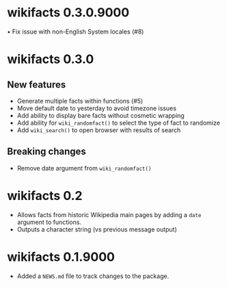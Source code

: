 # wikifacts 0.3.0.9000

• Fix issue with non-English System locales (#8)

# wikifacts 0.3.0

## New features
* Generate multiple facts within functions (#5)
* Move default date to yesterday to avoid timezone issues
* Add ability to display bare facts without cosmetic wrapping
* Add ability for `wiki_randomfact()` to select the type of fact to randomize
* Add `wiki_search()` to open browser with results of search

## Breaking changes
* Remove date argument from `wiki_randomfact()`

# wikifacts 0.2

* Allows facts from historic Wikipedia main pages by adding a `date` argument to functions.
* Outputs a character string (vs previous message output)

# wikifacts 0.1.9000

* Added a `NEWS.md` file to track changes to the package.
